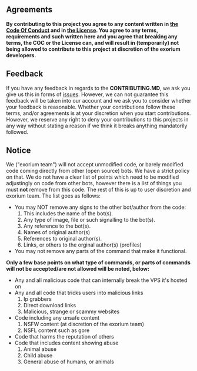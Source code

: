 ## Agreements

**By contributing to this project you agree to any content written in [the Code Of Conduct](https://github.com/FireGamingYT/protogen/blob/master/CODE_OF_CONDUCT.md) and in [the License](https://github.com/FireGamingYT/protogen/blob/master/LICENSE). You agree to any terms, requirements and such written here and you agree that breaking any terms, the COC or the License can, and will result in (temporarily) not being allowed to contribute to this project at discretion of the exorium developers.**

## Feedback

If you have any feedback in regards to the **CONTRIBUTING.MD**, we ask you give us this in forms of [issues](https://github.com/FireGamingYT/protogen/issues/new/choose). However, we can not guarantee this feedback will be taken into our account and we ask you to consider whether your feedback is reasonable. Whether your contributions follow these terms, and/or agreements is at your discretion when you start contributions. However, we reserve any right to deny your contributions to this projects in any way without stating a reason if we think it breaks anything mandatorily followed.

## Notice
We ("exorium team") will not accept unmodified code, or barely modified code coming directly from other (open source) bots. We have a strict policy on that. We do not have a clear list of points which need to be modified adjustingly on code from other bots, however there is a list of things you must **not** remove from this code. The rest of this is up to user discretion and exorium team. The list goes as follows:
- You may NOT remove any signs to the other bot/author from the code:
    1. This includes the name of the bot(s).
    2. Any type of image, file or such signalling to the bot(s).
    3. Any reference to the bot(s).
    4. Names of original author(s)
    5. References to original author(s).
    6. Links, or others to the orginal author(s) (profiles)
- You may not remove any parts of the command that make it functional.

**Only a few base points on what type of commands, or parts of commands will not be accepted/are not allowed will be noted, below:**
- Any and all malicious code that can internally break the VPS it's hosted on
- Any and all code that tricks users into malicious links
    1. Ip grabbers
    2. Direct download links
    3. Malicious, strange or scammy websites
- Code including any unsafe content
    1. NSFW content (at discretion of the exorium team)
    2. NSFL content such as gore
- Code that harms the reputation of others
- Code that includes content showing abuse
    1. Animal abuse
    2. Child abuse
    3. General abuse of humans, or animals
    
    
